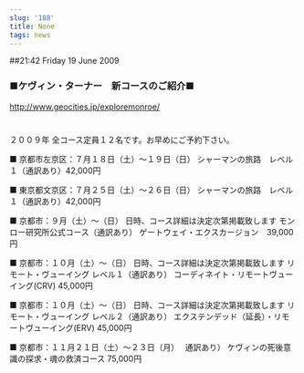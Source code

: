 ```yaml
---
slug: '188'
title: None
tags: news
---
```


##21:42 Friday 19 June 2009

### ■ケヴィン・ターナー　新コースのご紹介■


http://www.geocities.jp/exploremonroe/


# 


２００９年
全コース定員１２名です。お早めにご予約下さい。

■ 京都市左京区：７月１８日（土）〜１９日（日）
シャーマンの旅路　レベル１（通訳あり）42,000円

■ 東京都文京区：７月２５日（土）〜２６日（日）
シャーマンの旅路　レベル１（通訳あり）42,000円

■ 京都市：９月（土）〜（日） 日時、コース詳細は決定次第掲載致します
モンロー研究所公式コース（通訳あり）
ゲートウェイ・エクスカージョン　39,000円

■ 京都市：１０月（土）〜（日） 日時、コース詳細は決定次第掲載致します
リモート・ヴューイング レベル１（通訳あり）
コーディネイト・リモートヴューイング(CRV) 45,000円

■ 京都市：１０月（土）〜（日） 日時、コース詳細は決定次第掲載致します
リモート・ヴューイング レベル２（通訳あり）
エクステンデッド（延長）・リモートヴューイング(ERV) 45,000円

■ 京都市：１１月２１日（土）〜２３日（月）　 通訳あり）
ケヴィンの死後意識の探求・魂の救済コース 75,000円

